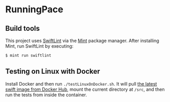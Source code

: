 # RunningPace

## Build tools

This project uses [SwiftLint](https://github.com/realm/SwiftLint) via the [Mint](https://github.com/yonaskolb/Mint) package manager. After installing Mint, run SwiftLint by executing:

```sh
$ mint run swiftlint
```

## Testing on Linux with Docker

Install Docker and then run `./testLinuxOnDocker.sh`. It will pull [the latest swift image from Docker Hub](https://hub.docker.com/_/swift), mount the current directory at `/src`, and then run the tests from inside the container.
